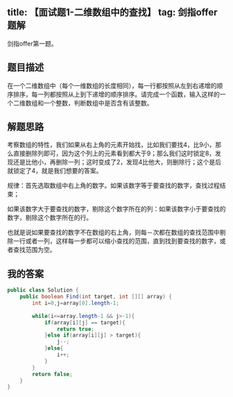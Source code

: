 title: 【面试题1-二维数组中的查找】
tag: 剑指offer题解
---
剑指offer第一题。
<!-- more -->

## 题目描述
在一个二维数组中（每个一维数组的长度相同），每一行都按照从左到右递增的顺序排序，每一列都按照从上到下递增的顺序排序。请完成一个函数，输入这样的一个二维数组和一个整数，判断数组中是否含有该整数。

## 解题思路

考察数组的特性，我们如果从右上角的元素开始找，比如我们要找4，比9小，那么直接删除列即可，因为这个列上的元素看到都大于9；那么我们这时锁定8，发现还是比他小，再删除一列；这时变成了2，发现4比他大，则删除行；这个是后就锁定了4，就是我们想要的答案。

规律：首先选取数组中右上角的数字。如果该数字等于要查找的数字，查找过程结束；

如果该数字大于要查找的数字，剔除这个数字所在的列：如果该数字小于要查找的数字，剔除这个数字所在的行。

也就是说如果要查找的数字不在数组的右上角，则每－次都在数组的查找范围中剔除一行或者一列，这样每一步都可以缩小查找的范围，直到找到要查找的数字，或者查找范围为空。


## 我的答案

```java
public class Solution {
    public boolean Find(int target, int [][] array) {
        int i=0,j=array[0].length-1;
        
        while(i<=array.length-1 && j>-1){
            if(array[i][j] == target){
                return true;
            }else if(array[i][j] > target){
                j--;
            }else{
                i++;
            }
        }
        return false;
    }
}
```
